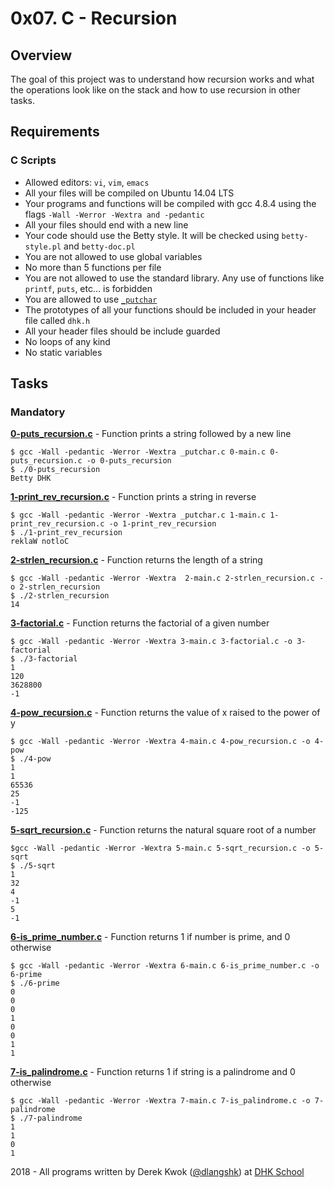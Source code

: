 # 0x07. C - Recursion

## Overview
The goal of this project was to understand how recursion works and what the operations look like on the stack and how to use recursion in other tasks.

## Requirements
### C Scripts
* Allowed editors: `vi`, `vim`, `emacs`
* All your files will be compiled on Ubuntu 14.04 LTS
* Your programs and functions will be compiled with gcc 4.8.4 using the flags `-Wall -Werror -Wextra and -pedantic`
* All your files should end with a new line
* Your code should use the Betty style. It will be checked using `betty-style.pl` and `betty-doc.pl`
* You are not allowed to use global variables
* No more than 5 functions per file
* You are not allowed to use the standard library. Any use of functions like `printf`, `puts`, etc… is forbidden
* You are allowed to use [`_putchar`](https://github.com/dhkschool/_putchar.c/blob/master/_putchar.c)
* The prototypes of all your functions should be included in your header file called `dhk.h`
* All your header files should be include guarded
* No loops of any kind
* No static variables

## Tasks
### Mandatory
**[0-puts_recursion.c](0-puts_recursion.c)** - Function prints a string followed by a new line
```
$ gcc -Wall -pedantic -Werror -Wextra _putchar.c 0-main.c 0-puts_recursion.c -o 0-puts_recursion
$ ./0-puts_recursion 
Betty DHK
```

**[1-print_rev_recursion.c](1-print_rev_recursion.c)** - Function prints a string in reverse
```
$ gcc -Wall -pedantic -Werror -Wextra _putchar.c 1-main.c 1-print_rev_recursion.c -o 1-print_rev_recursion
$ ./1-print_rev_recursion 
reklaW notloC
```

**[2-strlen_recursion.c](2-strlen_recursion.c)** - Function returns the length of a string
```
$ gcc -Wall -pedantic -Werror -Wextra  2-main.c 2-strlen_recursion.c -o 2-strlen_recursion
$ ./2-strlen_recursion 
14
```

**[3-factorial.c](3-factorial.c)** - Function returns the factorial of a given number
```
$ gcc -Wall -pedantic -Werror -Wextra 3-main.c 3-factorial.c -o 3-factorial
$ ./3-factorial 
1
120
3628800
-1
```

**[4-pow_recursion.c](4-pow_recursion.c)** - Function returns the value of x raised to the power of y
```
$ gcc -Wall -pedantic -Werror -Wextra 4-main.c 4-pow_recursion.c -o 4-pow
$ ./4-pow 
1
1
65536
25
-1
-125
```

**[5-sqrt_recursion.c](5-sqrt_recursion.c)** - Function returns the natural square root of a number
```
$gcc -Wall -pedantic -Werror -Wextra 5-main.c 5-sqrt_recursion.c -o 5-sqrt
$ ./5-sqrt 
1
32
4
-1
5
-1
```

**[6-is_prime_number.c](6-is_prime_number.c)** - Function returns 1 if number is prime, and 0 otherwise
```
$ gcc -Wall -pedantic -Werror -Wextra 6-main.c 6-is_prime_number.c -o 6-prime
$ ./6-prime 
0
0
0
1
0
0
1
1
```

**[7-is_palindrome.c](7-is_palindrome.c)** - Function returns 1 if string is a palindrome and 0 otherwise
```
$ gcc -Wall -pedantic -Werror -Wextra 7-main.c 7-is_palindrome.c -o 7-palindrome
$ ./7-palindrome 
1
1
0
1
```

2018 - All programs written by Derek Kwok ([@dlangshk](https://twitter.com/dlangshk)) at [DHK School](https://www.dhkschool.com/)
